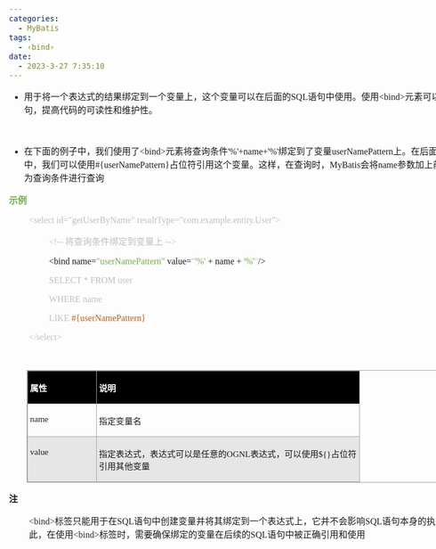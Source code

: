 ```yaml
---
categories:
  - MyBatis
tags:
  - ‹bind›
date:
  - 2023-3-27 7:35:10
---
```


<body lang=zh-CN style='font-family:"Microsoft YaHei UI";font-size:12.0pt'>
<!--StartFragment-->

<div style='direction:ltr;border-width:100%'>

<div style='direction:ltr;margin-top:0in;margin-left:0in;width:9.077in'>

<div style='direction:ltr;margin-top:0in;margin-left:0in;width:9.077in'>

<ul type=disc style='direction:ltr;unicode-bidi:embed;margin-top:0in;
 margin-bottom:0in'>
 <li style='margin-top:0;margin-bottom:0;vertical-align:middle'><span
     style='font-family:"Microsoft YaHei UI";font-size:12.0pt'>用于将一个表达式的结果绑定到一个变量上，这个变量可以在后面的</span><span
     style='font-family:"Comic Sans MS";font-size:12.0pt'>SQL</span><span
     style='font-family:"Microsoft YaHei UI";font-size:12.0pt'>语句中使用。使用</span><span
     style='font-family:"Comic Sans MS";font-size:12.0pt'>&lt;bind&gt;</span><span
     style='font-family:"Microsoft YaHei UI";font-size:12.0pt'>元素可以简化</span><span
     style='font-family:"Comic Sans MS";font-size:12.0pt'>SQL</span><span
     style='font-family:"Microsoft YaHei UI";font-size:12.0pt'>语句，提高代码的可读性和维护性。</span></li>
</ul>

<p style='font-family:Calibri;font-size:12.0pt'>&nbsp;</p>

<ul type=disc style='direction:ltr;unicode-bidi:embed;margin-top:0in;
 margin-bottom:0in'>
 <li style='margin-top:0;margin-bottom:0;vertical-align:middle'><span
     style='font-family:"Microsoft YaHei UI";font-size:12.0pt'>在下面的例子中，我们使用了</span><span
     style='font-family:"Comic Sans MS";font-size:12.0pt'>&lt;bind&gt;</span><span
     style='font-family:"Microsoft YaHei UI";font-size:12.0pt'>元素将查询条件</span><span
     style='font-family:"Comic Sans MS";font-size:12.0pt'>'%'+name+'%'</span><span
     style='font-family:"Microsoft YaHei UI";font-size:12.0pt'>绑定到了变量</span><span
     style='font-family:"Comic Sans MS";font-size:12.0pt'>userNamePattern</span><span
     style='font-family:"Microsoft YaHei UI";font-size:12.0pt'>上。在后面的</span><span
     style='font-family:"Comic Sans MS";font-size:12.0pt'>SQL</span><span
     style='font-family:"Microsoft YaHei UI";font-size:12.0pt'>语句中，我们可以使用</span><span
     style='font-family:"Comic Sans MS";font-size:12.0pt'>#{userNamePattern}</span><span
     style='font-family:"Microsoft YaHei UI";font-size:12.0pt'>占位符引用这个变量。这样，在查询时，</span><span
     style='font-family:"Comic Sans MS";font-size:12.0pt'>MyBatis</span><span
     style='font-family:"Microsoft YaHei UI";font-size:12.0pt'>会将</span><span
     style='font-family:"Comic Sans MS";font-size:12.0pt'>name</span><span
     style='font-family:"Microsoft YaHei UI";font-size:12.0pt'>参数加上前后缀</span><span
     style='font-family:"Comic Sans MS";font-size:12.0pt'>%</span><span
     style='font-family:"Microsoft YaHei UI";font-size:12.0pt'>后作为查询条件进行查询</span></li>
</ul>

<p style='font-family:"Microsoft YaHei UI";font-size:12.0pt;
color:#70AD47'><span style='font-weight:bold'>示例</span></p>

<p style='margin-left:.375in;font-family:"Comic Sans MS";font-size:
12.0pt;color:#BFBFBF'>&lt;select id=&quot;getUserByName&quot;
resultType=&quot;com.example.entity.User&quot;&gt;</p>

<p style='margin-left:.75in;font-size:12.0pt;color:#BFBFBF'><span
style='font-family:"Comic Sans MS"'>&lt;!-- </span><span style='font-family:
"Microsoft YaHei UI"'>将查询条件绑定到变量上</span><span style='font-family:"Comic Sans MS"'>
--&gt;</span></p>

<p style='margin-left:.75in;font-family:"Comic Sans MS";font-size:
12.0pt'>&lt;bind name=<span style='color:#70AD47'>&quot;userNamePattern&quot;</span>
value=<span style='color:#BFBFBF'>&quot;</span><span style='color:#70AD47'>'%'</span>
+ name + <span style='color:#70AD47'>'%'</span><span style='color:#BFBFBF'>&quot;</span>/&gt;</p>

<p style='margin-left:.75in;font-family:"Comic Sans MS";font-size:
12.0pt;color:#BFBFBF'>SELECT * FROM user </p>

<p style='margin-left:.75in;font-family:"Comic Sans MS";font-size:
12.0pt;color:#BFBFBF'>WHERE name </p>

<p style='margin-left:.75in;font-family:"Comic Sans MS";font-size:
12.0pt'><span style='color:#BFBFBF'>LIKE </span><span style='color:#C55A11'>#{userNamePattern}</span></p>

<p style='margin-left:.375in;font-family:"Comic Sans MS";font-size:
12.0pt;color:#BFBFBF'>&lt;/select&gt;</p>

<p style='margin-left:.375in;font-family:Calibri;font-size:12.0pt'>&nbsp;</p>

<div style='direction:ltr'>

<table border=1 cellpadding=0 cellspacing=0 valign=top style='direction:ltr;
 border-collapse:collapse;border-style:solid;border-color:#A3A3A3;border-width:
 1pt;margin-left:.3333in' title="" summary="">
 <tr>
  <td style='border-style:solid;border-color:#A3A3A3;border-width:1pt;
  background-color:black;vertical-align:top;width:1.1944in;padding:2.0pt 3.0pt 2.0pt 3.0pt'>
  <p style='font-family:"Microsoft YaHei UI";font-size:11.5pt;
  color:white'><span style='font-weight:bold'>属性</span></p>
  </td>
  <td style='border-style:solid;border-color:#A3A3A3;border-width:1pt;
  background-color:black;vertical-align:top;width:4.8298in;padding:2.0pt 3.0pt 2.0pt 3.0pt'>
  <p style='font-family:"Microsoft YaHei UI";font-size:11.5pt;
  color:white'><span style='font-weight:bold'>说明</span></p>
  </td>
 </tr>
 <tr>
  <td style='border-style:solid;border-color:#A3A3A3;border-width:1pt;
  vertical-align:top;width:1.1944in;padding:2.0pt 3.0pt 2.0pt 3.0pt'>
  <p style='font-family:"Comic Sans MS";font-size:11.5pt'
  lang=en-US>name</p>
  </td>
  <td style='border-style:solid;border-color:#A3A3A3;border-width:1pt;
  vertical-align:top;width:4.8298in;padding:2.0pt 3.0pt 2.0pt 3.0pt'>
  <p style='font-family:"Microsoft YaHei";font-size:11.5pt'>指定变量名</p>
  </td>
 </tr>
 <tr>
  <td style='border-style:solid;border-color:#A3A3A3;border-width:1pt;
  background-color:#E7E6E6;vertical-align:top;width:1.1944in;padding:2.0pt 3.0pt 2.0pt 3.0pt'>
  <p style='font-family:"Comic Sans MS";font-size:11.5pt'
  lang=en-US>value</p>
  </td>
  <td style='border-style:solid;border-color:#A3A3A3;border-width:1pt;
  background-color:#E7E6E6;vertical-align:top;width:4.8381in;padding:2.0pt 3.0pt 2.0pt 3.0pt'>
  <p style='font-size:11.5pt'><span style='font-family:"Microsoft YaHei UI"'>指定表达式，表达式可以是任意的</span><span
  style='font-family:"Comic Sans MS"'>OGNL</span><span style='font-family:"Microsoft YaHei UI"'>表达式，可以使用</span><span
  style='font-family:"Comic Sans MS"'>${}</span><span style='font-family:"Microsoft YaHei UI"'>占位符引用其他变量</span></p>
  </td>
 </tr>
</table>

</div>

<p style='font-family:"Microsoft YaHei";font-size:12.0pt'><span
style='font-weight:bold'>注</span></p>

<p style='margin-left:.375in;font-size:12.0pt'><span
style='font-family:"Comic Sans MS";color:#24292F'>&lt;bind&gt;</span><span
style='font-family:"Microsoft YaHei UI"'>标签只能用于在</span><span style='font-family:
"Comic Sans MS"'>SQL</span><span style='font-family:"Microsoft YaHei UI"'>语句中创建变量并将其绑定到一个表达式上，它并不会影响</span><span
style='font-family:"Comic Sans MS"'>SQL</span><span style='font-family:"Microsoft YaHei UI"'>语句本身的执行逻辑。因此，在使用</span><span
style='font-family:"Comic Sans MS";color:#24292F'>&lt;bind&gt;</span><span
style='font-family:"Microsoft YaHei UI"'>标签时，需要确保绑定的变量在后续的</span><span
style='font-family:"Comic Sans MS"'>SQL</span><span style='font-family:"Microsoft YaHei UI"'>语句中被正确引用和使用</span></p>

<p style='margin-left:.375in;font-family:"Microsoft YaHei";
font-size:12.0pt'>&nbsp;</p>

</div>

</div>

</div>

<!--EndFragment-->
</body>
